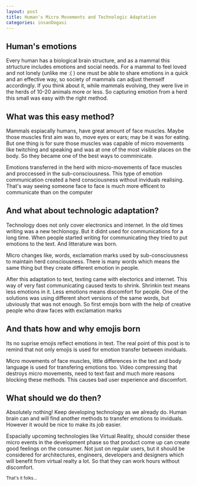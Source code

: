 ```yaml
---
layout: post
title: Human's Micro Movements and Technologic Adaptation
categories: insanDogasi
---
```


 <h2>Human's emotions</h2>
 <p>Every human has a biological brain structure, and as a mammal this strtucture includes emotions and social needs. For a mammal to feel loved and not lonely (unlike me :( ) one must be able to share emotions in a quick and an effective way, so society of mammals can adjust themself accordingly. If you think about it, while mammals evolving, they were live in the herds of 10-20 animals more or less. So capturing emotion from a herd this small was easy with the right method.</p>

 <h2>What was this easy method?</h2>
 <p>Mammals espiacally humans, have great amount of face muscles. Maybe those muscles first aim was to, move eyes or ears; may be it was for eating. But one thing is for sure those muscles was capable of micro movements like twitching and speaking and was at one of the most visible places on the body. So they became one of the best ways to comminicate.</p>
 <p>Emotions transferred in the herd with micro-movements of face muscles and proccessed in the sub-consciousness. This type of emotion communication created a herd consciousness without inviduals realising. That's way seeing someone face to face is much more efficent to communicate than on the computer</p>

<h2>And what about technologic adaptation?</h2>
<p>Technology does not only cover electronics and internet. In the old times writing was a new techlonogy. But it didnt used for communications for a long time. When people started writing for communicating they tried to put emotions to the text. And litterature was born.<p>
<p>Micro changes like, words, exclamation marks used by sub-consciousness to maintain herd consciousness. There is many words which means the same thing but they create different emotion in people.</p>
<p>After this adaptation to text, texting came with electorics and internet. This way of very fast communicating caused texts to shrink. Shrinkin text means less emotions in it. Less emotions means discomfort for people. One of the solutions was using different short versions of the same words, but ubviously that was not enough. So first emojis born with the help of creative people who draw faces with exclamation marks</p>

<h2>And thats how and why emojis born</h2>
<p>Its no suprise emojis reflect emotions in text. The real point of this post is to remind that not only emojis is used for emotion transfer between inviduals.</p>
<p>Micro movements of face muscles, little differences in the text and body language is used for transfering emotions too. Video compressing that destroys micro movements, need to text fast and much more reasons blocking these methods. This causes bad user experience and discomfort.</p>

<h2>What should we do then?</h2>
<p>Absolutely nothing! Keep developing technology as we already do. Human brain can and will find another methods to transfer emotions to inviduals. However it would be nice to make its job easier.</p>
<p>Espacially upcoming technologies like Virtual Reality, should consider these micro events in the development phase so that product come up can create good feelings on the consumer. Not just on regular users, but it should be considered for architectures, engineers, developers and designers which will benefit from virtual realty a lot. So that they can work hours without discomfort.</p>

<small>That's it folks...</small>